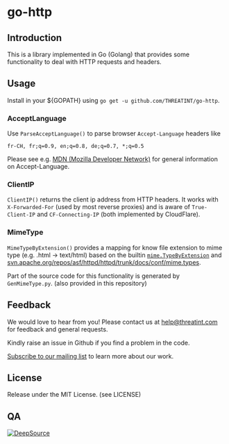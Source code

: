 # go-http

## Introduction
This is a library implemented in Go (Golang) that provides some functionality to deal with HTTP requests and headers.

## Usage
Install in your ${GOPATH} using `go get -u github.com/THREATINT/go-http`.

### AcceptLanguage
Use `ParseAcceptLanguage()` to parse browser `Accept-Language` headers like

`fr-CH, fr;q=0.9, en;q=0.8, de;q=0.7, *;q=0.5`

Please see e.g. [MDN (Mozilla Developer Network)](https://developer.mozilla.org/en-US/docs/Web/HTTP/Headers/Accept-Language) for general information on Accept-Language.

### ClientIP
`ClientIP()` returns the client ip address from HTTP headers. It works with `X-Forwarded-For` (used by most reverse proxies) and is aware of `True-Client-IP` and `CF-Connecting-IP` (both implemented by CloudFlare).

### MimeType
`MimeTypeByExtension()` provides a mapping for know file extension to mime type (e.g. .html -> text/html) based on the builtin [`mime.TypeByExtension`](https://golang.org/pkg/mime/#TypeByExtension) and [svn.apache.org/repos/asf/httpd/httpd/trunk/docs/conf/mime.types](https://svn.apache.org/repos/asf/httpd/httpd/trunk/docs/conf/mime.types).

Part of the source code for this functionality is generated by `GenMimeType.py`. (also provided in this repository)

## Feedback
We would love to hear from you! Please contact us at [help@threatint.com](mailto:help@threatint.com) for feedback and general requests.

Kindly raise an issue in Github if you find a problem in the code.

[Subscribe to our mailing list](https://newsletter.threatint.com/subscription?f=RMr892gtEllhgouxTbPi3QWEepgPIlRgZ763h43B3mbR8gjYGzoBTVvCg88929UbPuxHQwJl09B763PRvyG7633n4hrFx3892A) to learn more about our work.

## License
Release under the MIT License. (see LICENSE)


## QA
[![DeepSource](https://deepsource.io/gh/THREATINT/go-http.svg/?label=active+issues&show_trend=true&token=C69rSbRnPqSEcm3RsQDsPCZ7)](https://deepsource.io/gh/THREATINT/go-http/?ref=repository-badge)

